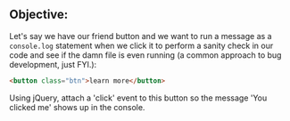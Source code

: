 ## Objective: 

Let's say we have our friend button and we want to run a message as a `console.log` statement when we click it to perform a sanity check in our code and see if the damn file is even running (a common approach to bug development, just FYI.):

~~~html
<button class="btn">learn more</button>
~~~

Using jQuery, attach a 'click' event to this button so the message 'You clicked me' shows up in the console.
